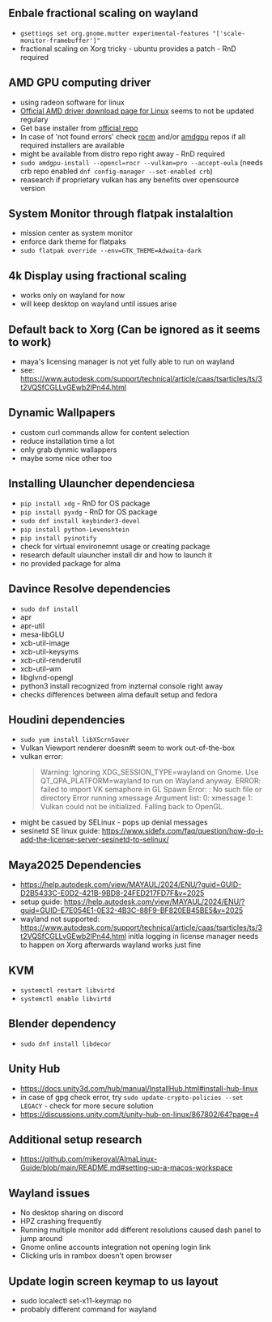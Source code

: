 ## Enbale fractional scaling on wayland
* `gsettings set org.gnome.mutter experimental-features "['scale-monitor-framebuffer']"`
* fractional scaling on Xorg tricky - ubuntu provides a patch - RnD required

## AMD GPU computing driver
* using radeon software for linux
* [Official AMD driver download page for Linux](https://www.amd.com/en/support/download/linux-drivers.html) seems to not be updated regulary
* Get base installer from [official repo](https://repo.radeon.com/amdgpu-install/)
* In case of 'not found errors' check [rocm](https://repo.radeon.com/rocm) and/or [amdgpu](https://repo.radeon.com/amdgpu/) repos if all required installers are available
* might be available from distro repo right away - RnD required
* `sudo amdgpu-install --opencl=rocr --vulkan=pro --accept-eula` (needs crb repo enabled `dnf config-manager --set-enabled crb`) 
* reasearch if proprietary vulkan has any benefits over opensource version

## System Monitor through flatpak instalaltion
* mission center as system monitor
* enforce dark theme for flatpaks
* `sudo flatpak override --env=GTK_THEME=Adwaita-dark`

## 4k Display using fractional scaling
* works only on wayland for now
* will keep desktop on wayland until issues arise

## Default back to Xorg (Can be ignored as it seems to work)
* maya's licensing manager is not yet fully able to run on wayland
* see: https://www.autodesk.com/support/technical/article/caas/tsarticles/ts/3t2VQSfCGLLvGEwb2lPn44.html

## Dynamic Wallpapers
* custom curl commands allow for content selection
* reduce installation time a lot
* only grab dynmic wallappers
* maybe some nice other too

## Installing Ulauncher dependenciesa
* `pip install xdg` - RnD for OS package
* `pip install pyxdg` - RnD for OS package
* `sudo dnf install keybinder3-devel`
* `pip install python-Levenshtein`
* `pip install pyinotify`
* check for virtual environemnt usage or creating package
* research default ulauncher install dir and how to launch it
* no provided package for alma

## Davince Resolve dependencies
* `sudo dnf install`
 * apr
 * apr-util
 * mesa-libGLU
 * xcb-util-image
 * xcb-util-keysyms
 * xcb-util-renderutil
 * xcb-util-wm
 * libglvnd-opengl
* python3 install recognized from inzternal console right away
* checks differences between alma default setup and fedora

## Houdini dependencies
* `sudo yum install libXScrnSaver`
* Vulkan Viewport renderer doesn#t seem to work out-of-the-box
* vulkan error:
  > Warning: Ignoring XDG_SESSION_TYPE=wayland on Gnome. Use QT_QPA_PLATFORM=wayland to run on Wayland anyway.
ERROR: failed to import VK semaphore in GL
Spawn Error: : No such file or directory
Error running xmessage
Argument list:
   0: xmessage
   1: Vulkan could not be initialized. Falling back to OpenGL.
* might be casued by SELinux - pops up denial messages
* sesinetd SE linux guide: https://www.sidefx.com/faq/question/how-do-i-add-the-license-server-sesinetd-to-selinux/

## Maya2025 Dependencies
* https://help.autodesk.com/view/MAYAUL/2024/ENU/?guid=GUID-D2B5433C-E0D2-421B-9BD8-24FED217FD7F&v=2025
* setup guide: https://help.autodesk.com/view/MAYAUL/2024/ENU/?guid=GUID-E7E054E1-0E32-4B3C-88F9-BF820EB45BE5&v=2025
* wayland not supported: https://www.autodesk.com/support/technical/article/caas/tsarticles/ts/3t2VQSfCGLLvGEwb2lPn44.html
  initla logging in license manager needs to happen on Xorg afterwards wayland works just fine

## KVM
* `systemctl restart libvirtd`
* `systemctl enable libvirtd`

## Blender dependency
* `sudo dnf install libdecor`

## Unity Hub
* https://docs.unity3d.com/hub/manual/InstallHub.html#install-hub-linux
* in case of gpg check error, try `sudo update-crypto-policies --set LEGACY` - check for more secure solution
* https://discussions.unity.com/t/unity-hub-on-linux/867802/64?page=4

## Additional setup research
* https://github.com/mikeroyal/AlmaLinux-Guide/blob/main/README.md#setting-up-a-macos-workspace

## Wayland issues
* No desktop sharing on discord
* HPZ crashing frequently
* Running multiple monitor add different resolutions caused dash panel to jump around
* Gnome online accounts integration not opening login link
* Clicking urls in rambox doesn't open browser

## Update login screen keymap to us layout
* sudo localectl set-x11-keymap no
* probably different command for wayland
